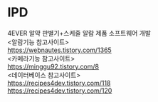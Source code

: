 # IPD
4EVER 알약 판별기+스케줄 알람 제품 소프트웨어 개발  
<알람기능 참고사이트>  
https://webnautes.tistory.com/1365  
<카메라기능 참고사이트>  
https://minggu92.tistory.com/8  
<데이터베이스 참고사이트>  
https://recipes4dev.tistory.com/118  
https://recipes4dev.tistory.com/120  
